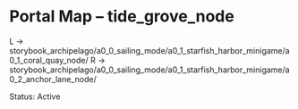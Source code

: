 # Portal Map – tide_grove_node

L → storybook_archipelago/a0_0_sailing_mode/a0_1_starfish_harbor_minigame/a0_1_coral_quay_node/
R → storybook_archipelago/a0_0_sailing_mode/a0_1_starfish_harbor_minigame/a0_2_anchor_lane_node/

Status: Active
